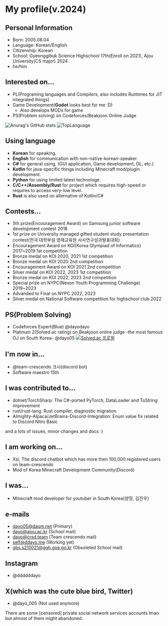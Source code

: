 # My profile(v.2024)

## Personal Information
* Born: 2005.08.04
* Language: Korean/English
* Citizenship: Korean
* School: Gyeonggibuk Science Highschool 17th(Enroll on 2021), Ajou University(CS major) 2024
* he/him

## Interested on...
* PL(Programing languages and Compilers, also includes Runtimes for JIT integrated things)
* Game Development(**Godot** looks best for me :D)
  + Also develops MODs for game
* PS(Problem solving) on Codeforces/Beakjoon Online Judge

![Anurag's GitHub stats](https://github-readme-stats.vercel.app/api?username=dayo05&show_icons=true&theme=radical)
![TopLanguage](https://github-readme-stats.vercel.app/api/top-langs/?username=dayo05&langs_count=10&layout=compact&theme=radical")

## Using language
* **Korean** for speaking.
* **English** for communication with non-native-korean-speaker.
* **C#** for general using. (GUI application, Game development, DL, etc.)
* **Kotlin** for java-specific things including Minecraft mod/plugin development.
* **Python** for using limited latest technologe.
* **C/C++/Assembly/Rust** for project which requires high-speed or requires to access very-low level.
* **Rust** is also used on alternative of Kotlin/C#

## Contests...
* 5th prize(Encouragement Award) on Samsung junior software development contest 2018
* 1st prize on University managed gifted student study presentation contest(전국 대학부설 영재교육원 사사연구성과발표대회)
* Encouragement Award on KOI(Korea Olympiad of Informatics) 2017~2019 1st competition
* Bronze medal on KOI 2020, 2021 1st competition
* Bronze medal on KOI 2020 2nd competition
* Encouragement Award on KOI 2021 2nd competition
* Silver medal on KOI 2022, 2023 1st competition
* Bronze medal on KOI 2022, 2023 2nd competition
* Special prize on NYPC(Nexon Youth Programming Challenge) 2019~2023
* Advanded to Final on NYPC 2022, 2023
* Silver medal on National Software competition for highschool club 2022

## PS(Problem Solving)
* Codeforces Expert(Blue) @dayodayo
* Platinum 2(Solved.ac rating) on Beakjoon online judge -the most famous OJ on South Korea- @dayo05
[![Solved.ac 프로필](http://mazassumnida.wtf/api/v2/generate_badge?boj=dayo05)](https://solved.ac/dayo05)

## I'm now in...
* @team-crescendo 크시(discord bot)
* Software maestro 15th

## I was contributed to...
* dotnet/TorchSharp: The C#-ported PyTorch, DataLoader and ToString improvement
* rust/rust-lang: Rust compiler, diagnostic migration
* Almighty-Alpaca/JetBrains-Discord-Integration: Enum value fix related to Discord Nitro Basic

and a lots of issues, minor changes and docs :)

## I am working on...
* Xsi, The discord chatbot which has more then 100,000 registered users on team-crescendo
* Mod of Korea Minecraft Development Community(Discord)

## I was...
* Minecraft mod developer for youtuber in South Korea(양띵, 김진우)

## e-mails
 - dayo05@daum.net (Primary)
 - dayo@ajou.ac.kr (School mail)
 - dayo@crsd.team (Team crescendo mail)
 - self@ddayo.me (Working yet)
 - gbs.s210021@ggh.goe.go.kr (Obsoleted School mail)

## Instagram
 - @ddddddayo

## X(which was the cute blue bird, Twitter)
 - @dayo_005 (Not used anymore)

There are some \[censored\] private social network services accounts lmao but almost of them might abandoned.
